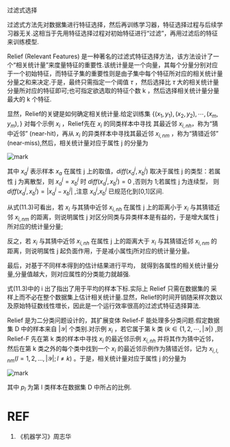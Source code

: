

过滤式选择


过滤式方法先对数据集进行特征选择，然后再训练学习器，特征选择过程与后续学习器无关.这相当于先用特征选择过程对初始特征进行“过滤”，再用过滤后的特征来训练模型.

Relief (Relevant Features) 是一种著名的过滤式特征选择方法，该方法设计了一个“相关统计量”来度量特征的重要性.该统计量是一个向量，其每个分量分别对应于一个初始特征，而特征子集的重要性则是由子集中每个特征所对应的相关统计量分量之和来决定.于是，最终只需指定一个阈值 $\tau$ ，然后选择比 $\tau$  大的相关统计量分量所对应的特征即可;也可指定欲选取的特征个数 k ，然后选择相关统计量分量最大的 k 个特征.

显然，Relief的关键是如何确定相关统计量.给定训练集 $\{(x_1,y_1),(x_2,y_2),\cdots ,(x_m,y_m),\}$ 对每个示例 $x_i$ ，Relief先在 $x_i$ 的同类样本中寻找 其最近邻 $x_{i,nh}$，称为“猜中近邻” (near-hit)，再从 $x_i$ 的异类样本中寻找其最近邻 $x_{i,nm}$ ，称为“猜错近邻” (near-miss),然后，相关统计量对应于属性 j 的分量为

![mark](http://pacdb2bfr.bkt.clouddn.com/blog/image/180629/DlAiaf1iJ2.png?imageslim)


其中 $x_a^j$ 表示样本 $x_a$ 在属性 j 上的取值，$diff(x_a^j,x_b^j)$  取决于属性 j 的类型：若属性 j 为离散型，则 $x_a^j=x_b^j$ 时 $diff(x_a^j,x_b^j)=0$ ,否则为 1;若属性 j 为连续型， 则 $diff(x_a^j,x_b^j)=|x_a^j-x_b^j|$ ,注意 $x_a^j$,$x_b^j$ 已规范化到[0,1]区间.

从式(11.3)可看出，若 $x_i$ 与其猜中近邻 $x_{i,nh}$ 在属性 j 上的距离小于  $x_i$ 与其猜错近邻 $x_{i,nm}$ 的距离，则说明属性 j 对区分同类与异类样本是有益的，于是增大属性 j 所对应的统计量分量;

反之，若 $x_i$ 与其猜中近邻 $x_{i,nh}$ 在属性 j 上的距离大于 $x_i$ 与其猜错近邻 $x_{i,nm}$ 的距离，则说明属性 j 起负面作用，于是减小属性j所对应的统计量分量。

最后，对基于不同样本得到的估计结果进行平均， 就得到各属性的相关统计量分量,分量值越大，则对应属性的分类能力就越强.

式(11.3)中的 i 出了指出了用于平均的样本下标.实际上 Relief 只需在数据集的 采样上而不必在整个数据集上估计相关统计量.显然，Relief的时间开销随采样次数以及原始特征数线性増长，因此是一个运行效率很高的过滤式特征选择算法.

Relief 是为二分类问题设计的，其扩展变体 Relief-F 能处理多分类问题.假定数据集 D 中的样本来自 $|\mathcal{Y}|$ 个类别.对示例 $x_i$ ，若它属于第 k 类 $(k\in \{1,2,\cdots ,|\mathcal{Y}|\}$ ,则 Relief-F 先在第 k 类的样本中寻找 $x_i$ 的最近邻示例 $x_{i,nh}$ 并将其作为猜中近邻，然后在第 k 类之外的每个类中找到一个 $x_i$ 的最近邻示例作为猜错近邻，记为 $x_{i,l,nm}(l=1,2,\ldots,|\mathcal{Y}|;l\neq k)$ 。于是，相关统计量对应于属性 j 的分量为

![mark](http://pacdb2bfr.bkt.clouddn.com/blog/image/180629/1lLgG3g9Kd.png?imageslim)

其中 $p_l$ 为第 l 类样本在数据集 D 中所占的比例.




# REF
1. 《机器学习》周志华
